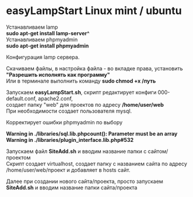 # easyLampStart Linux mint / ubuntu

Устанавливаем lamp <br>
<b>sudo apt-get install lamp-server^</b><br>
Устанавливаем phpmyadmin <br>
<b>sudo apt-get install phpmyadmin</b><br>

Конфигурация lamp сервера. <br>

Скачиваем файлы, в настройка файла - во вкладке права, установить <b>"Разрешить исполнять как программу"</b><br>
Или в терминале выполнить команду <b>sudo chmod +x /путь</b>

Запускаем <b>easyLampStart.sh</b>, cкрипт редактирует конфиги 000-default.conf, apache2.conf, <br>
cоздает папку "web" для проектов по адресу <b>/home/user/web</b><br>
При необходимости создает пользователя mysql.<br>

Корректирует ошибки phpmyadmin по выбору<br>

<b>Warning in ./libraries/sql.lib.phpcount(): Parameter must be an array <br>
Warning in ./libraries/plugin_interface.lib.php#532<br></b>

Запускаем файл <b>SiteAdd.sh</b> и вводим название папки с сайтом/проектом</br>
Скрипт создает virtualhost, создает папку с названием сайта по адресу /home/user/web/проект и добавляет в hosts сайт. <br>

Далее при создании нового сайта/проекта, просто запускаем <b>SiteAdd.sh</b> и вводим название папки сайта/проекта</br>
